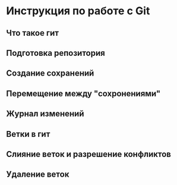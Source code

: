 # Инструкция по работе с Git


## Что такое гит

## Подготовка репозитория

## Cоздание сохранений

## Перемещение между "сохронениями"

## Журнал изменений

## Ветки в гит

## Слияние веток и разрешение конфликтов

## Удаление веток

